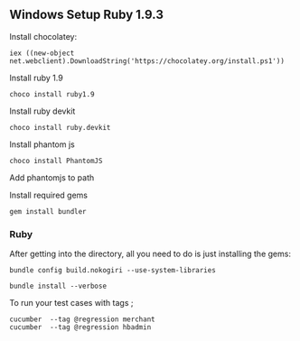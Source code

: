 ## Windows Setup Ruby 1.9.3

Install chocolatey:

    iex ((new-object net.webclient).DownloadString('https://chocolatey.org/install.ps1'))

Install ruby 1.9

    choco install ruby1.9
    
Install ruby devkit
    
    choco install ruby.devkit

Install phantom js

    choco install PhantomJS

Add phantomjs to path

Install required gems 

	gem install bundler

### Ruby

After getting into the directory, all you need to do is just installing the gems:

    bundle config build.nokogiri --use-system-libraries

    bundle install --verbose

To run your test cases with tags ;

    cucumber  --tag @regression merchant
    cucumber  --tag @regression hbadmin	